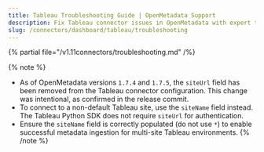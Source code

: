 ```yaml
---
title: Tableau Troubleshooting Guide | OpenMetadata Support
description: Fix Tableau connector issues in OpenMetadata with expert troubleshooting guides. Resolve common errors, connection problems, and data ingestion failures fast.
slug: /connectors/dashboard/tableau/troubleshooting
---
```



{% partial file="/v1.11connectors/troubleshooting.md" /%}

{% note %}
- As of OpenMetadata versions `1.7.4` and `1.7.5`, the `siteUrl` field has been removed from the Tableau connector configuration. This change was intentional, as confirmed in the release commit.  
- To connect to a non-default Tableau site, use the `siteName` field instead. The Tableau Python SDK does not require `siteUrl` for authentication.  
- Ensure the `siteName` field is correctly populated (do not use `*`) to enable successful metadata ingestion for multi-site Tableau environments.
{% /note %}
